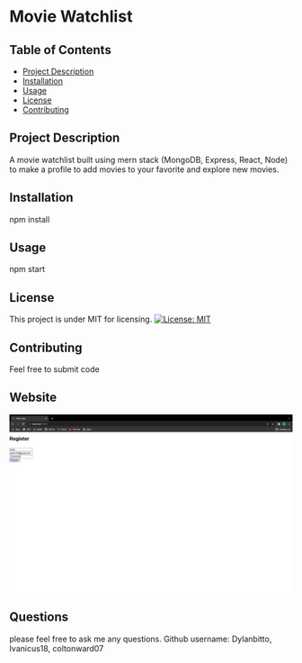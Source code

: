 # Movie Watchlist
  ## Table of Contents
  * [Project Description](#project-description)
  * [Installation](#installation)
  * [Usage](#usage)
  * [License](#license)
  * [Contributing](#contributing)
  ## Project Description
  A movie watchlist built using mern stack (MongoDB, Express, React, Node) to make a profile to add movies to your favorite and explore new movies.
  ## Installation
  npm install
  ## Usage
  npm start
  ## License
  This project is under MIT for licensing.
  [![License: MIT](https://img.shields.io/badge/License-MIT-yellow.svg)](https://opensource.org/licenses/MIT)
  ## Contributing
  Feel free to submit code
  ## Website

  ![login](./login.png)
  
  ## Questions
  please feel free to ask me any questions.
  Github username: Dylanbitto, Ivanicus18, coltonward07
  